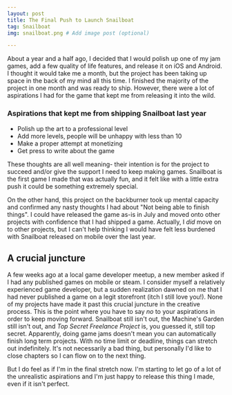 ```yaml
---
layout: post
title: The Final Push to Launch Snailboat
tag: Snailboat
img: snailboat.png # Add image post (optional)

---
```


About a year and a half ago, I decided that I would polish up one of my jam games, add a few quality of life features, and release it on iOS and Android. I thought it would take me a month, but the project has been taking up space in the back of my mind all this time. I finished the majority of the project in one month and was ready to ship. However, there were a lot of aspirations I had for the game that kept me from releasing it into the wild.

### Aspirations that kept me from shipping Snailboat last year
* Polish up the art to a professional level
* Add more levels, people will be unhappy with less than 10
* Make a proper attempt at monetizing
* Get press to write about the game

These thoughts are all well meaning- their intention is for the project to succeed and/or give the support I need to keep making games. Snailboat is the first game I made that was actually fun, and it felt like with a little extra push it could be something extremely special.

On the other hand, this project on the backburner took up mental capacity and confirmed any nasty thoughts I had about "Not being able to finish things". I could have released the game as-is in July and moved onto other projects with confidence that I had shipped a game. Actually, I _did_ move on to other projects, but I can't help thinking I would have felt less burdened with Snailboat released on mobile over the last year.

## A crucial juncture

A few weeks ago at a local game developer meetup, a new member asked if I had any published games on mobile or steam. I consider myself a relatively experienced game developer, but a sudden realization dawned on me that I had never published a game on a legit storefront (itch I still love you!). None of my projects have made it past this crucial juncture in the creative process. This is the point where you have to say *no* to your aspirations in order to keep moving forward. Snailboat still isn't out, the Machine's Garden still isn't out, and _Top Secret Freelance Project_ is, you guessed it, still top secret. Apparently, doing game jams doesn't mean you can automatically finish long term projects. With no time limit or deadline, things can stretch out indefinitely. It's not necessarily a bad thing, but personally I'd like to close chapters so I can flow on to the next thing.

But I do feel as if I'm in the final stretch now. I'm starting to let go of a lot of the unrealistic aspirations and I'm just happy to release this thing I made, even if it isn't perfect.
